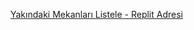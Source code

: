 [Yakındaki Mekanları Listele - Replit Adresi](https://mekanbul.beyzaozeren.repl.co/?enlem=37&boylam=35)
